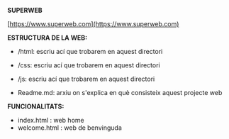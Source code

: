 **SUPERWEB** 

[https://www.superweb.com](https://www.superweb.com)

**ESTRUCTURA DE LA WEB:**

- /html: escriu ací que trobarem en aquest directori 

- /css: escriu ací que trobarem en aquest directori

- /js: escriu ací que trobarem en aquest directori

- Readme.md: arxiu on s'explica en què consisteix aquest projecte web

**FUNCIONALITATS:**

- index.html : web home
- welcome.html : web de benvinguda